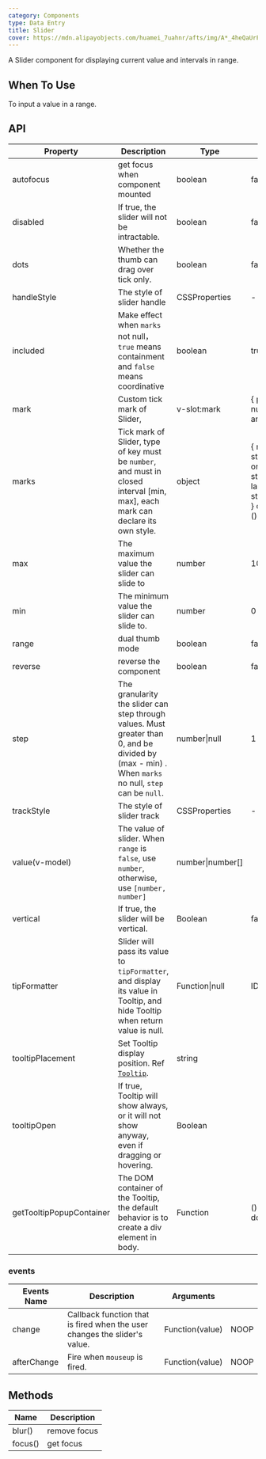 ```yaml
---
category: Components
type: Data Entry
title: Slider
cover: https://mdn.alipayobjects.com/huamei_7uahnr/afts/img/A*_4heQaUrFn4AAAAAAAAAAAAADrJ8AQ/original
---
```


A Slider component for displaying current value and intervals in range.

## When To Use

To input a value in a range.

## API

| Property | Description | Type | Default | Version |
| --- | --- | --- | --- | --- |
| autofocus | get focus when component mounted | boolean | false |  |
| disabled | If true, the slider will not be intractable. | boolean | false |  |
| dots | Whether the thumb can drag over tick only. | boolean | false |  |
| handleStyle | The style of slider handle | CSSProperties | - |  |
| included | Make effect when `marks` not null，`true` means containment and `false` means coordinative | boolean | true |  |
| mark | Custom tick mark of Slider, | v-slot:mark | { point: number, label: any } | 3.0 |
| marks | Tick mark of Slider, type of key must be `number`, and must in closed interval \[min, max], each mark can declare its own style. | object | { number: string\|VNode } or { number: { style: object, label: string\|VNode } } or { number: () => VNode } |  |
| max | The maximum value the slider can slide to | number | 100 |  |
| min | The minimum value the slider can slide to. | number | 0 |  |
| range | dual thumb mode | boolean | false |  |
| reverse | reverse the component | boolean | false | 1.5.0 |
| step | The granularity the slider can step through values. Must greater than 0, and be divided by (max - min) . When `marks` no null, `step` can be `null`. | number\|null | 1 |  |
| trackStyle | The style of slider track | CSSProperties | - |  |
| value(v-model) | The value of slider. When `range` is `false`, use `number`, otherwise, use `[number, number]` | number\|number\[] |  |  |
| vertical | If true, the slider will be vertical. | Boolean | false |  |
| tipFormatter | Slider will pass its value to `tipFormatter`, and display its value in Tooltip, and hide Tooltip when return value is null. | Function\|null | IDENTITY |  |
| tooltipPlacement | Set Tooltip display position. Ref [`Tooltip`](/components/tooltip/). | string |  | 1.5.0 |
| tooltipOpen | If true, Tooltip will show always, or it will not show anyway, even if dragging or hovering. | Boolean |  | 4.0 |
| getTooltipPopupContainer | The DOM container of the Tooltip, the default behavior is to create a div element in body. | Function | () => document.body | 1.5.0 |

### events

| Events Name | Description | Arguments |  |
| --- | --- | --- | --- |
| change | Callback function that is fired when the user changes the slider's value. | Function(value) | NOOP |
| afterChange | Fire when `mouseup` is fired. | Function(value) | NOOP |

## Methods

| Name    | Description  |
| ------- | ------------ |
| blur()  | remove focus |
| focus() | get focus    |
